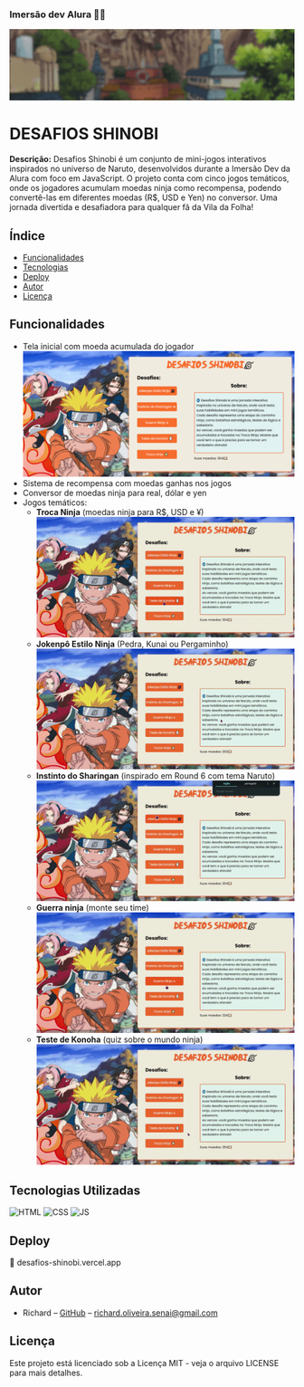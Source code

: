 ### Imersão dev Alura 👨‍💻
![Imagem de capa](./gifs/DesafiosShinobi.gif)
# DESAFIOS SHINOBI

**Descrição:**
Desafios Shinobi é um conjunto de mini-jogos interativos inspirados no universo de Naruto, desenvolvidos durante a Imersão Dev da Alura com foco em JavaScript. O projeto conta com cinco jogos temáticos, onde os jogadores acumulam moedas ninja como recompensa, podendo convertê-las em diferentes moedas (R$, USD e Yen) no conversor. Uma jornada divertida e desafiadora para qualquer fã da Vila da Folha!

## Índice
* [Funcionalidades](#funcionalidades)
* [Tecnologias](#tecnologias-utilizadas)
* [Deploy](#deploy)
* [Autor](#autor)
* [Licença](#licença)

## Funcionalidades
- Tela inicial com moeda acumulada do jogador
![gif exemplo](./printtelainicial.png)
- Sistema de recompensa com moedas ganhas nos jogos
- Conversor de moedas ninja para real, dólar e yen
- Jogos temáticos:
  - **Troca Ninja** (moedas ninja para R$, USD e ¥)
  ![gif exemplo](./gifs/trocaninja.gif)
  - **Jokenpô Estilo Ninja** (Pedra, Kunai ou Pergaminho)
  ![gif exemplo](./gifs/jokenpo.gif)
  - **Instinto do Sharingan** (inspirado em Round 6 com tema Naruto)
  ![gif exemplo](./gifs/instintodosahringan.gif)
  - **Guerra ninja** (monte seu time)
    ![gif exemplo](./gifs/guerraninja.gif)
  - **Teste de Konoha** (quiz sobre o mundo ninja)
    ![gif exemplo](./gifs/testedekonoha.gif)


## Tecnologias Utilizadas


![HTML](https://img.shields.io/badge/HTML5-E34F26?style=for-the-badge&logo=html5&logoColor=white)
![CSS](https://img.shields.io/badge/CSS3-1572B6?style=for-the-badge&logo=css3&logoColor=white)
![JS](https://img.shields.io/badge/JavaScript-F7DF1E?style=for-the-badge&logo=javascript&logoColor=black)


## Deploy
🔗 desafios-shinobi.vercel.app

## Autor
- Richard – [GitHub](https://github.com/Richard15151) – richard.oliveira.senai@gmail.com

## Licença
Este projeto está licenciado sob a Licença MIT - veja o arquivo LICENSE para mais detalhes.
